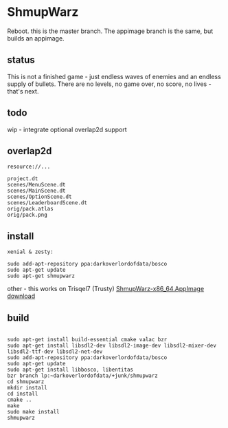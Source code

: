 # ShmupWarz

Reboot. this is the master branch.
The appimage branch is the same, but builds an appimage.

## status

This is not a finished game - just endless waves of enemies and an endless supply of bullets. 
There are no levels, no game over, no score, no lives - that's next. 


## todo

wip - integrate optional overlap2d support


## overlap2d

    resource://...

    project.dt
    scenes/MenuScene.dt
    scenes/MainScene.dt
    scenes/OptionScene.dt
    scenes/LeaderboardScene.dt
    orig/pack.atlas
    orig/pack.png


## install
```
xenial & zesty:

sudo add-apt-repository ppa:darkoverlordofdata/bosco
sudo apt-get update
sudo apt-get shmupwarz
```

other - this works on Trisqel7 (Trusty)
[ShmupWarz-x86_64.AppImage download](https://github.com/darkoverlordofdata/ShmupWarz/releases/download/v0.0.1-alpha/ShmupWarz-x86_64.AppImage) 


## build
```

sudo apt-get install build-essential cmake valac bzr
sudo apt-get install libsdl2-dev libsdl2-image-dev libsdl2-mixer-dev libsdl2-ttf-dev libsdl2-net-dev  
sudo add-apt-repository ppa:darkoverlordofdata/bosco
sudo apt-get update
sudo apt-get install libbosco, libentitas
bzr branch lp:~darkoverlordofdata/+junk/shmupwarz
cd shmupwarz
mkdir install
cd install
cmake ..
make
sudo make install
shmupwarz
```

